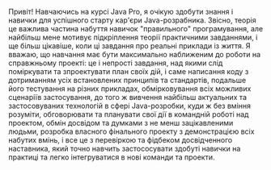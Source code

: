Привіт! Навчаючись на курсі Java Pro, я очікую здобути знання і навички для успішного старту кар'єри Java-розрабника.
Звісно, теорія це важлива частина набуття навичок "правильного" програмування, але найбільш мене мотивує підкріплення теорії практичними завданнями, і ще більш цікавіше, коли ці завдання про реальні приклади із життя. 
Я вважаю, що навчання має бути максимально наближеним до роботи на справжньому проекті: 
це і непрості завдання, над якими слід поміркувати та зпроектувати план своїх дій, 
і саме написання коду з дотриманням усіх встановлених принципів та стандартів, 
подальше його тестування на різних прикладах, обмірковування всіх можливих сценаріїв застосування,
до того ж вивчення найбільш актуальних та застосовуваних технологій в сфері Java-розробки, 
куди ж без вміння розуміти, обговорювати та планувати свої дії в командній роботі над проектом, 
обмін досвідом та думками з не менш зацікавленими людьми,
розробка власного фінального проекту з демонстрацією всіх набутих вмінь, 
і все це з перевіркою та фідбеком досвідченного наставника, який точно навчить застососувати здобуті навички на практиці та легко інтегруватися в нові команди та проекти. 
